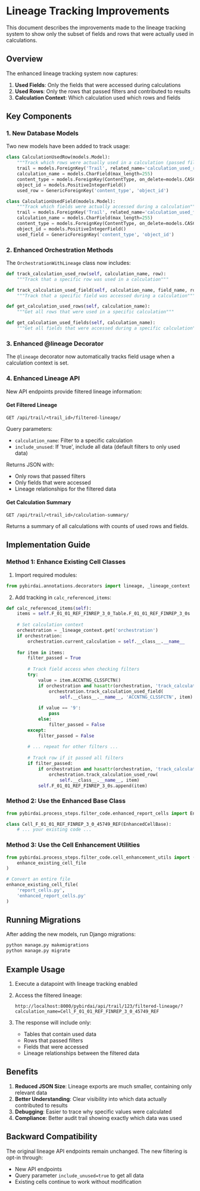 # Lineage Tracking Improvements

This document describes the improvements made to the lineage tracking system to show only the subset of fields and rows that were actually used in calculations.

## Overview

The enhanced lineage tracking system now captures:
1. **Used Fields**: Only the fields that were accessed during calculations
2. **Used Rows**: Only the rows that passed filters and contributed to results
3. **Calculation Context**: Which calculation used which rows and fields

## Key Components

### 1. New Database Models

Two new models have been added to track usage:

```python
class CalculationUsedRow(models.Model):
    """Track which rows were actually used in a calculation (passed filters)"""
    trail = models.ForeignKey('Trail', related_name='calculation_used_rows', on_delete=models.CASCADE)
    calculation_name = models.CharField(max_length=255)
    content_type = models.ForeignKey(ContentType, on_delete=models.CASCADE)
    object_id = models.PositiveIntegerField()
    used_row = GenericForeignKey('content_type', 'object_id')

class CalculationUsedField(models.Model):
    """Track which fields were actually accessed during a calculation"""
    trail = models.ForeignKey('Trail', related_name='calculation_used_fields', on_delete=models.CASCADE)
    calculation_name = models.CharField(max_length=255)
    content_type = models.ForeignKey(ContentType, on_delete=models.CASCADE)
    object_id = models.PositiveIntegerField()
    used_field = GenericForeignKey('content_type', 'object_id')
```

### 2. Enhanced Orchestration Methods

The `OrchestrationWithLineage` class now includes:

```python
def track_calculation_used_row(self, calculation_name, row):
    """Track that a specific row was used in a calculation"""

def track_calculation_used_field(self, calculation_name, field_name, row=None):
    """Track that a specific field was accessed during a calculation"""

def get_calculation_used_rows(self, calculation_name):
    """Get all rows that were used in a specific calculation"""

def get_calculation_used_fields(self, calculation_name):
    """Get all fields that were accessed during a specific calculation"""
```

### 3. Enhanced @lineage Decorator

The `@lineage` decorator now automatically tracks field usage when a calculation context is set.

### 4. Enhanced Lineage API

New API endpoints provide filtered lineage information:

#### Get Filtered Lineage
```
GET /api/trail/<trail_id>/filtered-lineage/
```

Query parameters:
- `calculation_name`: Filter to a specific calculation
- `include_unused`: If 'true', include all data (default filters to only used data)

Returns JSON with:
- Only rows that passed filters
- Only fields that were accessed
- Lineage relationships for the filtered data

#### Get Calculation Summary
```
GET /api/trail/<trail_id>/calculation-summary/
```

Returns a summary of all calculations with counts of used rows and fields.

## Implementation Guide

### Method 1: Enhance Existing Cell Classes

1. Import required modules:
```python
from pybirdai.annotations.decorators import lineage, _lineage_context
```

2. Add tracking in `calc_referenced_items`:
```python
def calc_referenced_items(self):
    items = self.F_01_01_REF_FINREP_3_0_Table.F_01_01_REF_FINREP_3_0s
    
    # Set calculation context
    orchestration = _lineage_context.get('orchestration')
    if orchestration:
        orchestration.current_calculation = self.__class__.__name__
    
    for item in items:
        filter_passed = True
        
        # Track field access when checking filters
        try:
            value = item.ACCNTNG_CLSSFCTN()
            if orchestration and hasattr(orchestration, 'track_calculation_used_field'):
                orchestration.track_calculation_used_field(
                    self.__class__.__name__, 'ACCNTNG_CLSSFCTN', item)
            
            if value == '9':
                pass
            else:
                filter_passed = False
        except:
            filter_passed = False
        
        # ... repeat for other filters ...
        
        # Track row if it passed all filters
        if filter_passed:
            if orchestration and hasattr(orchestration, 'track_calculation_used_row'):
                orchestration.track_calculation_used_row(
                    self.__class__.__name__, item)
            self.F_01_01_REF_FINREP_3_0s.append(item)
```

### Method 2: Use the Enhanced Base Class

```python
from pybirdai.process_steps.filter_code.enhanced_report_cells import EnhancedCellBase

class Cell_F_01_01_REF_FINREP_3_0_45749_REF(EnhancedCellBase):
    # ... your existing code ...
```

### Method 3: Use the Cell Enhancement Utilities

```python
from pybirdai.process_steps.filter_code.cell_enhancement_utils import (
    enhance_existing_cell_file
)

# Convert an entire file
enhance_existing_cell_file(
    'report_cells.py',
    'enhanced_report_cells.py'
)
```

## Running Migrations

After adding the new models, run Django migrations:

```bash
python manage.py makemigrations
python manage.py migrate
```

## Example Usage

1. Execute a datapoint with lineage tracking enabled
2. Access the filtered lineage:
   ```
   http://localhost:8000/pybirdai/api/trail/123/filtered-lineage/?calculation_name=Cell_F_01_01_REF_FINREP_3_0_45749_REF
   ```

3. The response will include only:
   - Tables that contain used data
   - Rows that passed filters
   - Fields that were accessed
   - Lineage relationships between the filtered data

## Benefits

1. **Reduced JSON Size**: Lineage exports are much smaller, containing only relevant data
2. **Better Understanding**: Clear visibility into which data actually contributed to results
3. **Debugging**: Easier to trace why specific values were calculated
4. **Compliance**: Better audit trail showing exactly which data was used

## Backward Compatibility

The original lineage API endpoints remain unchanged. The new filtering is opt-in through:
- New API endpoints
- Query parameter `include_unused=true` to get all data
- Existing cells continue to work without modification